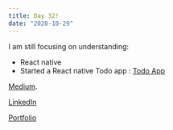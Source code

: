```yaml
---
title: Day 32!
date: "2020-10-29"
---
```


I am still focusing on understanding: 

- React native
- Started a React native Todo app : [Todo App](https://github.com/jokale/TodoAppRN)






[Medium](https://medium.com/@kalemajoanna).

[LinkedIn](https://www.linkedin.com/in/joanna-e-kalema-a5a5b4136/)

[Portfolio](https://joannathedeveloper.netlify.app/)

